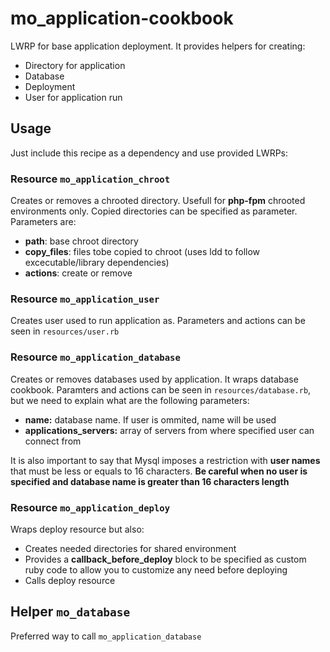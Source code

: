 # mo_application-cookbook

LWRP for base application deployment. It provides helpers for creating:
* Directory for application
* Database
* Deployment
* User for application run

## Usage

Just include this recipe as a dependency and use provided LWRPs:

### Resource `mo_application_chroot`

Creates or removes a chrooted directory. Usefull for **php-fpm** chrooted environments only. 
Copied directories can be specified as parameter. Parameters are:

* **path**: base chroot directory
* **copy_files**: files tobe copied to chroot (uses ldd to follow excecutable/library dependencies)
* **actions**: create or remove

### Resource `mo_application_user`

Creates user used to run application as. Parameters and actions can be seen in
`resources/user.rb`

### Resource `mo_application_database`

Creates or removes databases used by application. It wraps database cookbook. Paramters and actions can be seen in
`resources/database.rb`, but we need to explain what are the following
parameters:

* **name:** database name. If user is ommited, name will be used
* **applications_servers:** array of servers from where specified user can connect from

It is also important to say that Mysql imposes a restriction with **user names**
that must be less or equals to 16 characters. **Be careful when no user is
specified and database name is greater than 16 characters length**

### Resource `mo_application_deploy`

Wraps deploy resource but also:

* Creates needed directories for shared environment
* Provides a **callback_before_deploy** block to be specified as custom ruby
  code to allow you to customize any need before deploying
* Calls deploy resource

## Helper `mo_database`

Preferred way to call `mo_application_database`
